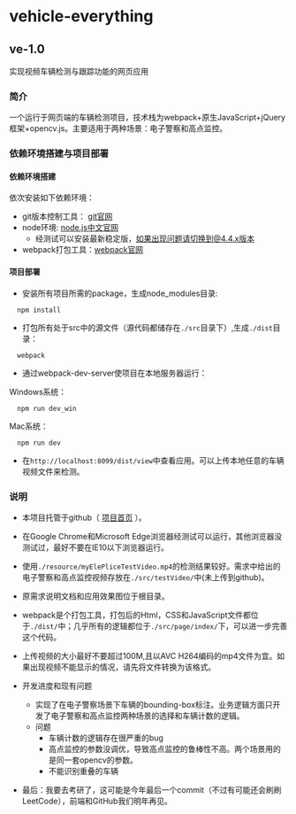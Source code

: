 # vehicle-everything

## ve-1.0

实现视频车辆检测与跟踪功能的网页应用

### 简介

一个运行于网页端的车辆检测项目，技术栈为webpack+原生JavaScript+jQuery框架+opencv.js。主要适用于两种场景：电子警察和高点监控。

### 依赖环境搭建与项目部署

#### 依赖环境搭建

依次安装如下依赖环境：

- git版本控制工具： [git官网](https://git-scm.com/)
- node环境: [node.js中文官网](https://nodejs.org/zh-cn/)
  - 经测试可以安装最新稳定版，如果出现问题请切换到@4.4.x版本
- webpack打包工具：[webpack官网](https://www.webpackjs.com/)

#### 项目部署

- 安装所有项目所需的package，生成node_modules目录:

```
  npm install
```

- 打包所有处于src中的源文件（源代码都储存在`./src`目录下）,生成`./dist`目录：

```
  webpack
```

- 通过webpack-dev-server使项目在本地服务器运行：

Windows系统：

```
  npm run dev_win
```

Mac系统：

```
  npm run dev
```

- 在`http://localhost:8099/dist/view`中查看应用。可以上传本地任意的车辆视频文件来检测。

### 说明

- 本项目托管于github（ [项目首页](https://github.com/Moltemort/vehicle-everything) ）。

- 在Google Chrome和Microsoft Edge浏览器经测试可以运行，其他浏览器没测试过，最好不要在IE10以下浏览器运行。
- 使用`./resource/myElePliceTestVideo.mp4`的检测结果较好。需求中给出的电子警察和高点监控视频存放在`./src/testVideo/`中(未上传到github)。
- 原需求说明文档和应用效果图位于根目录。
- webpack是个打包工具，打包后的Html，CSS和JavaScript文件都位于`./dist/`中；几乎所有的逻辑都位于`./src/page/index/`下，可以进一步完善这个代码。
- 上传视频的大小最好不要超过100M,且以AVC H264编码的mp4文件为宜。如果出现视频不能显示的情况，请先将文件转换为该格式。
- 开发进度和现有问题
  - 实现了在电子警察场景下车辆的bounding-box标注。业务逻辑方面只开发了电子警察和高点监控两种场景的选择和车辆计数的逻辑。
  - 问题
    - 车辆计数的逻辑存在很严重的bug
    - 高点监控的参数没调优，导致高点监控的鲁棒性不高。两个场景用的是同一套opencv的参数。
    - 不能识别重叠的车辆
- 最后：我要去考研了，这可能是今年最后一个commit（不过有可能还会刷刷LeetCode），前端和GitHub我们明年再见。

